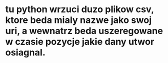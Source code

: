 # tu python wrzuci duzo plikow csv, ktore beda mialy nazwe jako swoj uri, a wewnatrz beda uszeregowane w czasie pozycje jakie dany utwor osiagnal.



